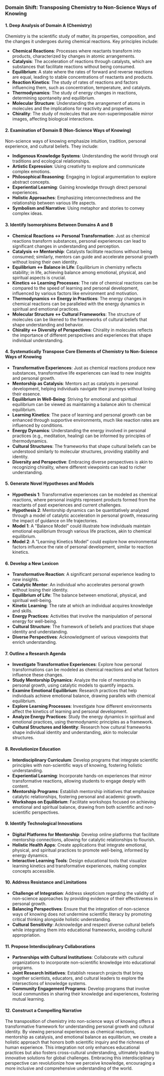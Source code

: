 ### Domain Shift: Transposing Chemistry to Non-Science Ways of Knowing

#### 1. Deep Analysis of Domain A (Chemistry)
Chemistry is the scientific study of matter, its properties, composition, and the changes it undergoes during chemical reactions. Key principles include:

- **Chemical Reactions**: Processes where reactants transform into products, characterized by changes in atomic arrangements.
- **Catalysis**: The acceleration of reactions through catalysts, which are substances that facilitate reactions without being consumed.
- **Equilibrium**: A state where the rates of forward and reverse reactions are equal, leading to stable concentrations of reactants and products.
- **Reaction Kinetics**: The study of rates of reactions and factors influencing them, such as concentration, temperature, and catalysts.
- **Thermodynamics**: The study of energy changes in reactions, determining spontaneity and equilibrium.
- **Molecular Structure**: Understanding the arrangement of atoms in molecules and the implications for reactivity and properties.
- **Chirality**: The study of molecules that are non-superimposable mirror images, affecting biological interactions.

#### 2. Examination of Domain B (Non-Science Ways of Knowing)
Non-science ways of knowing emphasize intuition, tradition, personal experience, and cultural beliefs. They include:

- **Indigenous Knowledge Systems**: Understanding the world through oral traditions and ecological relationships.
- **Artistic Expression**: Using creativity to explore and communicate complex emotions.
- **Philosophical Reasoning**: Engaging in logical argumentation to explore abstract concepts.
- **Experiential Learning**: Gaining knowledge through direct personal experiences.
- **Holistic Approaches**: Emphasizing interconnectedness and the relationship between various life aspects.
- **Symbolism and Narrative**: Using metaphor and stories to convey complex ideas.

#### 3. Identify Isomorphisms Between Domains A and B
- **Chemical Reactions ↔ Personal Transformation**: Just as chemical reactions transform substances, personal experiences can lead to significant changes in understanding and perception.
- **Catalysis ↔ Mentorship**: Catalysts facilitate reactions without being consumed; similarly, mentors can guide and accelerate personal growth without losing their own identity.
- **Equilibrium ↔ Balance in Life**: Equilibrium in chemistry reflects stability; in life, achieving balance among emotional, physical, and spiritual aspects is crucial.
- **Kinetics ↔ Learning Processes**: The rate of chemical reactions can be compared to the speed of learning and personal development, influenced by various factors like environment and motivation.
- **Thermodynamics ↔ Energy in Practices**: The energy changes in chemical reactions can be paralleled with the energy dynamics in spiritual and emotional practices.
- **Molecular Structure ↔ Cultural Frameworks**: The structure of molecules can be likened to the frameworks of cultural beliefs that shape understanding and behavior.
- **Chirality ↔ Diversity of Perspectives**: Chirality in molecules reflects the importance of different perspectives and experiences that shape individual understanding.

#### 4. Systematically Transpose Core Elements of Chemistry to Non-Science Ways of Knowing
- **Transformative Experiences**: Just as chemical reactions produce new substances, transformative life experiences can lead to new insights and personal growth.
- **Mentorship as Catalysis**: Mentors act as catalysts in personal development, helping individuals navigate their journeys without losing their essence.
- **Equilibrium in Well-Being**: Striving for emotional and spiritual equilibrium can be viewed as maintaining a balance akin to chemical equilibrium.
- **Learning Kinetics**: The pace of learning and personal growth can be enhanced through supportive environments, much like reaction rates are influenced by conditions.
- **Energy Dynamics**: Understanding the energy involved in personal practices (e.g., meditation, healing) can be informed by principles of thermodynamics.
- **Cultural Structures**: The frameworks that shape cultural beliefs can be understood similarly to molecular structures, providing stability and identity.
- **Diversity and Perspective**: Embracing diverse perspectives is akin to recognizing chirality, where different viewpoints can lead to richer understanding.

#### 5. Generate Novel Hypotheses and Models
- **Hypothesis 1**: Transformative experiences can be modeled as chemical reactions, where personal insights represent products formed from the reactants of past experiences and current challenges.
- **Hypothesis 2**: Mentorship dynamics can be quantitatively analyzed through a model of catalytic acceleration in personal growth, measuring the impact of guidance on life trajectories.
- **Model 1**: A "Balance Model" could illustrate how individuals maintain emotional equilibrium through various life practices, akin to chemical equilibrium.
- **Model 2**: A "Learning Kinetics Model" could explore how environmental factors influence the rate of personal development, similar to reaction kinetics.

#### 6. Develop a New Lexicon
- **Transformative Reaction**: A significant personal experience leading to new insights.
- **Catalytic Mentor**: An individual who accelerates personal growth without losing their identity.
- **Equilibrium of Life**: The balance between emotional, physical, and spiritual well-being.
- **Kinetic Learning**: The rate at which an individual acquires knowledge and skills.
- **Energy Practices**: Activities that involve the manipulation of personal energy for well-being.
- **Cultural Structure**: The framework of beliefs and practices that shape identity and understanding.
- **Diverse Perspectives**: Acknowledgment of various viewpoints that enrich understanding.

#### 7. Outline a Research Agenda
- **Investigate Transformative Experiences**: Explore how personal transformations can be modeled as chemical reactions and what factors influence these changes.
- **Study Mentorship Dynamics**: Analyze the role of mentorship in personal growth, using catalytic models to quantify impacts.
- **Examine Emotional Equilibrium**: Research practices that help individuals achieve emotional balance, drawing parallels with chemical equilibrium.
- **Explore Learning Processes**: Investigate how different environments affect the kinetics of learning and personal development.
- **Analyze Energy Practices**: Study the energy dynamics in spiritual and emotional practices, using thermodynamic principles as a framework.
- **Cultural Structures and Identity**: Research how cultural frameworks shape individual identity and understanding, akin to molecular structures.

#### 8. Revolutionize Education
- **Interdisciplinary Curriculum**: Develop programs that integrate scientific principles with non-scientific ways of knowing, fostering holistic understanding.
- **Experiential Learning**: Incorporate hands-on experiences that mirror transformative reactions, allowing students to engage deeply with content.
- **Mentorship Programs**: Establish mentorship initiatives that emphasize catalytic relationships, fostering personal and academic growth.
- **Workshops on Equilibrium**: Facilitate workshops focused on achieving emotional and spiritual balance, drawing from both scientific and non-scientific perspectives.

#### 9. Identify Technological Innovations
- **Digital Platforms for Mentorship**: Develop online platforms that facilitate mentorship connections, allowing for catalytic relationships to flourish.
- **Holistic Health Apps**: Create applications that integrate emotional, physical, and spiritual practices to promote well-being, informed by energy dynamics.
- **Interactive Learning Tools**: Design educational tools that visualize learning kinetics and transformative experiences, making complex concepts accessible.

#### 10. Address Resistance and Limitations
- **Challenge of Integration**: Address skepticism regarding the validity of non-science approaches by providing evidence of their effectiveness in personal growth.
- **Balancing Perspectives**: Ensure that the integration of non-science ways of knowing does not undermine scientific literacy by promoting critical thinking alongside holistic understanding.
- **Cultural Sensitivity**: Acknowledge and respect diverse cultural beliefs while integrating them into educational frameworks, avoiding cultural appropriation.

#### 11. Propose Interdisciplinary Collaborations
- **Partnerships with Cultural Institutions**: Collaborate with cultural organizations to incorporate non-scientific knowledge into educational programs.
- **Joint Research Initiatives**: Establish research projects that bring together scientists, educators, and cultural leaders to explore the intersections of knowledge systems.
- **Community Engagement Programs**: Develop programs that involve local communities in sharing their knowledge and experiences, fostering mutual learning.

#### 12. Construct a Compelling Narrative
The transposition of chemistry into non-science ways of knowing offers a transformative framework for understanding personal growth and cultural identity. By viewing personal experiences as chemical reactions, mentorship as catalysis, and emotional balance as equilibrium, we create a holistic approach that honors both scientific inquiry and the richness of human experience. This integration not only enhances educational practices but also fosters cross-cultural understanding, ultimately leading to innovative solutions for global challenges. Embracing this interdisciplinary perspective can revolutionize how we perceive knowledge, encouraging a more inclusive and comprehensive understanding of the world.